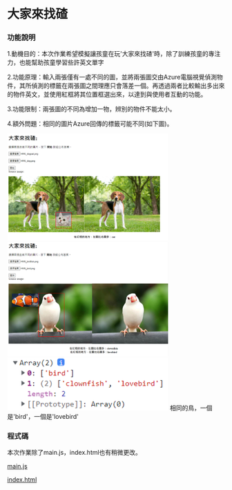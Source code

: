 # 大家來找碴
### 功能說明
1.動機目的：本次作業希望模擬讓孩童在玩'大家來找碴'時，除了訓練孩童的專注力，也能幫助孩童學習些許英文單字  

2.功能原理：輸入兩張僅有一處不同的圖，並將兩張圖交由Azure電腦視覺偵測物件，其所偵測的標籤在兩張圖之間理應只會落差一個。再透過兩者比較輸出多出來的物件英文，並使用紅框將其位置框選出來，以達到與使用者互動的功能。   

3.功能限制：兩張圖的不同為增加一物，辨別的物件不能太小。   

4.額外問題：相同的圖片Azure回傳的標籤可能不同(如下圖)。   

<img width="373" alt="image" src="./demo/demo1.png">  

<img width="373" alt="image" src="https://github.com/mlchung1231/LATrepo/blob/main/week13/Homework5/demo/demo2.png">   

<img width="373" alt="image" src="https://github.com/mlchung1231/LATrepo/blob/main/week13/Homework5/demo/demo2-1.png">   
相同的鳥，一個是'bird'，一個是'lovebird'


### 程式碼
本次作業除了main.js，index.html也有稍微更改。   

[main.js](https://github.com/mlchung1231/LATrepo/blob/main/week13/Homework5/main.js)   

[index.html](https://github.com/mlchung1231/LATrepo/blob/main/week13/Homework5/index.html)

